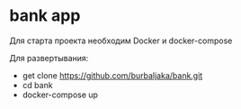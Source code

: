 # bank app
Для старта проекта необходим Docker и docker-compose

Для развертывания:
 - get clone https://github.com/burbaljaka/bank.git
 - cd bank
 - docker-compose up
